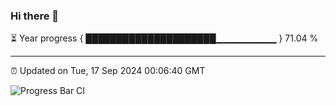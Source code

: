 ### Hi there 👋

⏳ Year progress { █████████████████████▁▁▁▁▁▁▁▁▁ } 71.04 %

---

⏰ Updated on Tue, 17 Sep 2024 00:06:40 GMT

![Progress Bar CI](https://github.com/EinsPommes/EinsPommes/blob/main/.github/workflows/main.yml)
